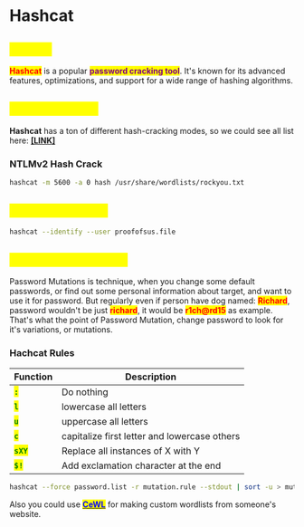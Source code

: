# Hashcat

## <mark style="color:yellow;">ABOUT</mark>

<mark style="color:red;">**Hashcat**</mark> is a popular <mark style="color:purple;">**password cracking tool**</mark>. It's known for its advanced features, optimizations, and support for a wide range of hashing algorithms.

## <mark style="color:yellow;">Hash Examples</mark>

**Hashcat** has a ton of different hash-cracking modes, so we could see all list here: [**\[LINK\]**](https://hashcat.net/wiki/doku.php?id=example_hashes)

### **NTLMv2 Hash Crack**

```bash
hashcat -m 5600 -a 0 hash /usr/share/wordlists/rockyou.txt
```

## <mark style="color:yellow;">Hash-Identifying</mark>

```bash
hashcat --identify --user proofofsus.file
```

## <mark style="color:yellow;">Password Mutations</mark>

Password Mutations is technique, when you change some default passwords, or find out some personal information about target, and want to use it for password. But regularly even if person have dog named: <mark style="color:red;">**Richard**</mark>, password wouldn't be just <mark style="color:red;">**richard**</mark>, it would be <mark style="color:red;">**r1ch@rd15**</mark> as example. That's what the point of Password Mutation, change password to look for it's variations, or mutations.&#x20;

### Hachcat Rules

| Function                                    | Description                                  |
| ------------------------------------------- | -------------------------------------------- |
| <mark style="color:green;">**`:`**</mark>   | Do nothing                                   |
| <mark style="color:green;">**`l`**</mark>   | lowercase all letters                        |
| <mark style="color:green;">**`u`**</mark>   | uppercase all letters                        |
| <mark style="color:green;">**`c`**</mark>   | capitalize first letter and lowercase others |
| <mark style="color:green;">**`sXY`**</mark> | Replace all instances of X with Y            |
| <mark style="color:green;">**`$!`**</mark>  | Add exclamation character at the end         |

```bash
hashcat --force password.list -r mutation.rule --stdout | sort -u > mutated.list
```

Also you could use [<mark style="color:blue;">**CeWL**</mark>](https://www.geeksforgeeks.org/cewl-tool-creating-custom-wordlists-tool-in-kali-linux/) for making custom wordlists from someone's website.&#x20;
